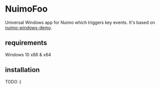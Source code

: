 # NuimoFoo

Universal Windows app for Nuimo which triggers key events. It's based on [nuimo-windows-demo](https://github.com/getsenic/nuimo-windows-demo).

## requirements
 Windows 10 x86 & x64

## installation
 TODO :)

